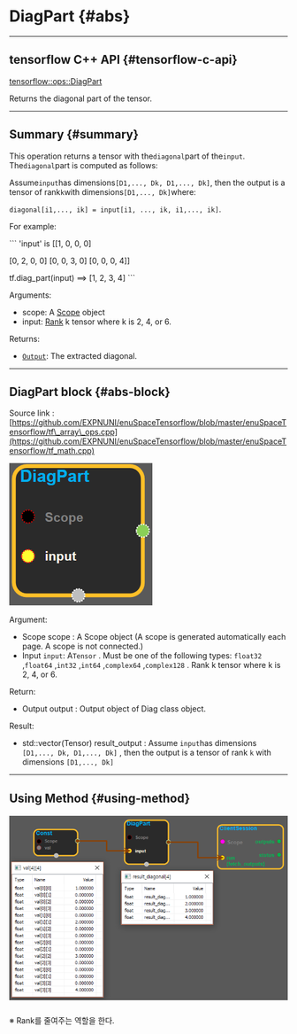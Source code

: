 # DiagPart {#abs}

---

## tensorflow C++ API {#tensorflow-c-api}

[tensorflow::ops::DiagPart](https://www.tensorflow.org/versions/r1.2/api_docs/cc/class/tensorflow/ops/diag-part)

Returns the diagonal part of the tensor.

---

## Summary {#summary}

This operation returns a tensor with the`diagonal`part of the`input`. The`diagonal`part is computed as follows:

Assume`input`has dimensions`[D1,..., Dk, D1,..., Dk]`, then the output is a tensor of rank`k`with dimensions`[D1,..., Dk]`where:

`diagonal[i1,..., ik] = input[i1, ..., ik, i1,..., ik]`.

For example:

\`\`\` 'input' is \[\[1, 0, 0, 0\]

\[0, 2, 0, 0\] \[0, 0, 3, 0\] \[0, 0, 0, 4\]\]

tf.diag\_part\(input\) ==&gt; \[1, 2, 3, 4\] \`\`\`

Arguments:

* scope: A [Scope](https://www.tensorflow.org/versions/r1.2/api_docs/cc/class/tensorflow/scope.html#classtensorflow_1_1_scope) object
* input: [Rank](https://www.tensorflow.org/versions/r1.2/api_docs/cc/class/tensorflow/ops/rank.html#classtensorflow_1_1ops_1_1_rank) k tensor where k is 2, 4, or 6.

Returns:

* [`Output`](https://www.tensorflow.org/versions/r1.2/api_docs/cc/class/tensorflow/output.html#classtensorflow_1_1_output): The extracted diagonal.

---

## DiagPart block {#abs-block}

Source link :[https://github.com/EXPNUNI/enuSpaceTensorflow/blob/master/enuSpaceTensorflow/tf\_array\_ops.cpp](https://github.com/EXPNUNI/enuSpaceTensorflow/blob/master/enuSpaceTensorflow/tf_math.cpp)

![](/assets/array_ops/diagpart1.png)

Argument:

* Scope scope : A Scope object \(A scope is generated automatically each page. A scope is not connected.\)
* Input `input`: A`Tensor` . Must be one of the following types: `float32` ,`float64` ,`int32` ,`int64` ,`complex64` ,`complex128` . Rank k tensor where k is 2, 4, or 6.

Return:

* Output output : Output object of Diag class object. 

Result:

* std::vector\(Tensor\) result\_output : Assume `input`has dimensions `[D1,..., Dk, D1,..., Dk]` , then the output is a tensor of rank `k` with dimensions `[D1,..., Dk]`

---

## Using Method {#using-method}

##### ![](/assets/array_ops/diagpart2.png)

※ Rank를 줄여주는 역할을 한다.

